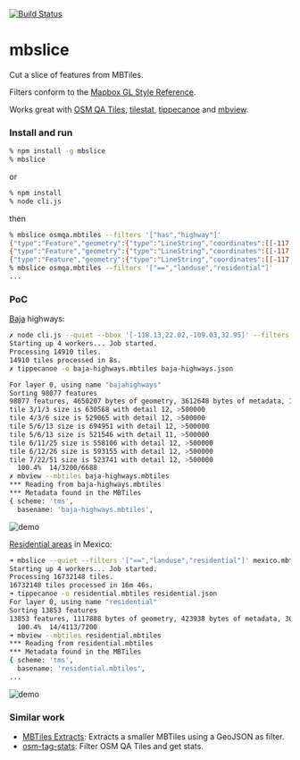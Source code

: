 [![Build Status](https://travis-ci.org/rodowi/mbslice.svg?branch=master)](https://travis-ci.org/rodowi/mbslice)

# mbslice

Cut a slice of features from MBTiles.

Filters conform to the [Mapbox GL Style Reference](https://www.mapbox.com/mapbox-gl-style-spec/#filter).

Works great with [OSM QA Tiles](https://osmlab.github.io/osm-qa-tiles/), [tilestat](https://github.com/rodowi/tilestat), [tippecanoe](https://github.com/mapbox/tippecanoe) and [mbview](https://github.com/mapbox/mbview).

### Install and run

```bash
% npm install -g mbslice
% mbslice
```

or

```bash
% npm install
% node cli.js
```

then

```bash
% mbslice osmqa.mbtiles --filters '["has","highway"]'
{"type":"Feature","geometry":{"type":"LineString","coordinates":[[-117.01981781981885,32.542629002499666],[-117.01971053145826,32.54278953898458],[-117.01983382925391,32.542816742541845],[-117.02062516473234,32.5428822430212]]},"properties":{"_osm_way_id":314010977,"_version":1,"_changeset":26958824,"_uid":2167889,"_user":"Map King","_timestamp":1416684807,"highway":"residential"}}
{"type":"Feature","geometry":{"type":"LineString","coordinates":[[-117.0189228001982,32.54331975956073],[-117.01942085288465,32.54328026162737]]},"properties":{"_osm_way_id":314010978,"_version":1,"_changeset":26958824,"_uid":2167889,"_user":"Map King","_timestamp":1416684807,"name":"Via de la Juventud Oriente","highway":"residential","surface":"paved"}}
{"type":"Feature","geometry":{"type":"LineString","coordinates":[[-117.0189228001982,32.54331975956073],[-117.01889782212675,32.543090332145084],[-117.0189085509628,32.54298173017354],[-117.01894341968,32.54286641550952],[-117.01905330643058,32.542692312697014],[-117.01913855038583,32.542514959241345]]},"properties":{"_osm_way_id":31582583,"_version":21,"_changeset":26958824,"_uid":2167889,"_user":"Map King","_timestamp":1416684810,"name":"Cañón Otay","highway":"residential"}}
% mbslice osmqa.mbtiles --filters '["==","landuse","residential"]'
...
```

### PoC
[Baja](https://en.wikipedia.org/wiki/Baja_California) highways:

```bash
✗ node cli.js --quiet --bbox '[-118.13,22.02,-109.03,32.95]' --filters '["has","highway"]' mexico.mbtiles > baja-highways.json
Starting up 4 workers... Job started.
Processing 14910 tiles.
14910 tiles processed in 8s.
✗ tippecanoe -o baja-highways.mbtiles baja-highways.json

For layer 0, using name "bajahighways"
Sorting 98077 features
98077 features, 4650207 bytes of geometry, 3612648 bytes of metadata, 1786436 bytes of string pool
tile 3/1/3 size is 630568 with detail 12, >500000
tile 4/3/6 size is 529065 with detail 12, >500000
tile 5/6/13 size is 694951 with detail 12, >500000
tile 5/6/13 size is 521546 with detail 11, >500000
tile 6/11/25 size is 558106 with detail 12, >500000
tile 6/12/26 size is 593155 with detail 12, >500000
tile 7/22/51 size is 523741 with detail 12, >500000
  100.4%  14/3200/6688
✗ mbview --mbtiles baja-highways.mbtiles
*** Reading from baja-highways.mbtiles
*** Metadata found in the MBTiles
{ scheme: 'tms',
  basename: 'baja-highways.mbtiles',
```

![demo](https://raw.githubusercontent.com/rodowi/mbslice/master/screenshot.jpg)

[Residential areas](http://wiki.openstreetmap.org/wiki/Tag:landuse%3Dresidential) in Mexico:

```bash
➜ mbslice --quiet --filters '["==","landuse","residential"]' mexico.mbtiles > residential.json
Starting up 4 workers... Job started.
Processing 16732148 tiles.
16732148 tiles processed in 16m 46s.
➜ tippecanoe -o residential.mbtiles residential.json
For layer 0, using name "residential"
Sorting 13853 features
13853 features, 1117888 bytes of geometry, 423938 bytes of metadata, 305606 bytes of string pool
  100.4%  14/4113/7200
➜ mbview --mbtiles residential.mbtiles
*** Reading from residential.mbtiles
*** Metadata found in the MBTiles
{ scheme: 'tms',
  basename: 'residential.mbtiles',
...
```

![demo](https://raw.githubusercontent.com/rodowi/mbslice/master/residential.jpg)

### Similar work

- [MBTiles Extracts](https://github.com/mapbox/mbtiles-extracts): Extracts a smaller MBTiles using a GeoJSON as filter.
- [osm-tag-stats](https://github.com/mapbox/osm-tag-stats): Filter OSM QA Tiles and get stats.
